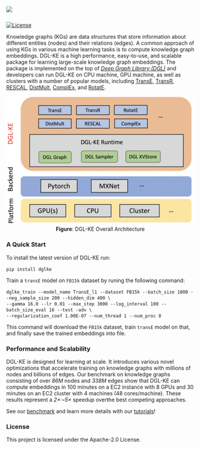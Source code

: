 # <img src="https://github.com/awslabs/dgl-ke/blob/master/img/logo.png" width = "400"/>

[![License](https://img.shields.io/badge/License-Apache%202.0-blue.svg)](./LICENSE)

Knowledge graphs (KGs) are data structures that store information about different entities (nodes) and their relations (edges). A common approach of using KGs in various machine learning tasks is to compute knowledge graph embeddings. DGL-KE is a high performance, easy-to-use, and scalable package for learning large-scale knowledge graph embeddings. The package is implemented on the top of *[Deep Graph Library (DGL)](https://github.com/dmlc/dgl)* and developers can run DGL-KE on CPU machine, GPU machine, as well as clusters with a number of popular models, including [TransE](https://www.utc.fr/~bordesan/dokuwiki/_media/en/transe_nips13.pdf), [TransR](https://www.aaai.org/ocs/index.php/AAAI/AAAI15/paper/viewPaper/9571), [RESCAL](http://citeseerx.ist.psu.edu/viewdoc/download?doi=10.1.1.383.2015&rep=rep1&type=pdf), [DistMult](https://arxiv.org/abs/1412.6575), [ComplEx](http://proceedings.mlr.press/v48/trouillon16.pdf), and [RotatE](https://arxiv.org/pdf/1902.10197.pdf).

<p align="center">
  <img src="https://github.com/awslabs/dgl-ke/blob/master/img/dgl_ke_arch.PNG" alt="DGL-ke architecture" width="600">
  <br>
  <b>Figure</b>: DGL-KE Overall Architecture
</p>

### A Quick Start

To install the latest version of DGL-KE run:

```
pip install dglke
```

Train a `transE` model on `FB15k` dataset by runing the following command:

```
dglke_train --model_name TransE_l1 --dataset FB15k --batch_size 1000 --neg_sample_size 200 --hidden_dim 400 \
--gamma 16.0 --lr 0.01 --max_step 3000 --log_interval 100 --batch_size_eval 16 --test -adv \
--regularization_coef 1.00E-07 --num_thread 1 --num_proc 8
```

This command will download the `FB15k` dataset, train `transE` model on that, and finally save the trained embeddings into file. 

### Performance and Scalability

DGL-KE is designed for learning at scale. It introduces various novel optimizations that accelerate training on knowledge graphs with millions of nodes and billions of edges. Our benchmark on knowledge graphs consisting of over *86M* nodes and *338M* edges show that DGL-KE can compute embeddings in 100 minutes on a EC2 instance with 8 GPUs and 30 minutes on an EC2 cluster with 4 machines (48 cores/machine). These results represent a *2×∼5×* speedup overthe best competing approaches.

See our [benchmark](https://github.com/awslabs/dgl-ke/tree/master/examples) and learn more details with our [tutorials](https://docs.dgl.ai)!

### License

This project is licensed under the Apache-2.0 License.

